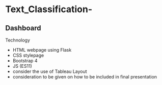 # Text_Classification-
## Dashboard
Technology 
- HTML webpage using Flask
- CSS stylepage
- Bootstrap 4
- JS (ES11) 
- consider the use of Tableau 
Layout
- consideration to be given on how to be included in final presentation
